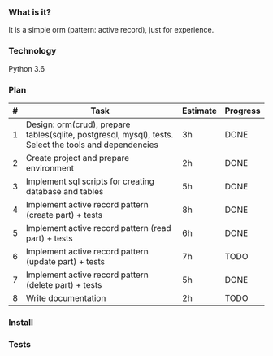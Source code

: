 ### What is it?

It is a simple orm (pattern: active record), just for experience.


### Technology

Python 3.6


### Plan
| # | Task | Estimate | Progress |
| ------------ | ------------ | ------------ | ------------ |
| 1 | Design: orm(crud), prepare tables(sqlite, postgresql, mysql), tests. Select the tools and dependencies | 3h | DONE |
| 2 | Create project and prepare environment | 2h | DONE |
| 3 | Implement sql scripts for creating database and tables | 5h  | DONE |
| 4 | Implement active record pattern (create part) + tests | 8h  | DONE |
| 5 | Implement active record pattern (read part) + tests | 6h  | DONE |
| 6 | Implement active record pattern (update part) + tests | 7h  | TODO |
| 7 | Implement active record pattern (delete part) + tests | 5h  | DONE |
| 8 | Write documentation | 2h | TODO |


### Install


### Tests
